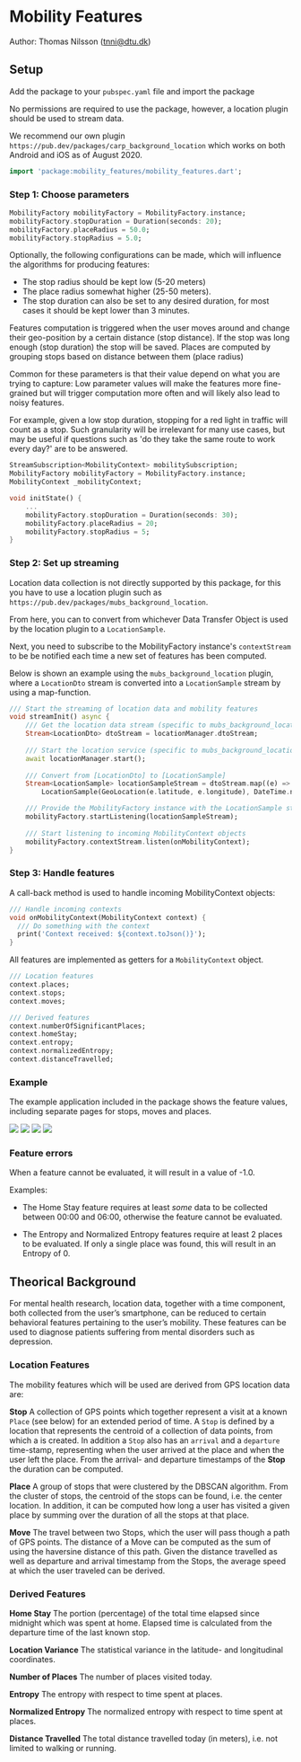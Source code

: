 # Mobility Features

Author: Thomas Nilsson (tnni@dtu.dk)

## Setup

Add the package to your `pubspec.yaml` file and import the package

No permissions are required to use the package, however, a location plugin should be used to stream data. 

We recommend our own plugin `https://pub.dev/packages/carp_background_location` which works on both Android and iOS as of August 2020.

```dart
import 'package:mobility_features/mobility_features.dart';
```

### Step 1: Choose parameters
```dart
MobilityFactory mobilityFactory = MobilityFactory.instance;
mobilityFactory.stopDuration = Duration(seconds: 20);
mobilityFactory.placeRadius = 50.0;
mobilityFactory.stopRadius = 5.0;
```

Optionally, the following configurations can be made, which will influence the algorithms for producing features:

* The stop radius should be kept low (5-20 meters)
* The place radius somewhat higher (25-50 meters).
* The stop duration can also be set to any desired duration, for most cases it should be kept lower than 3 minutes.

Features computation is triggered when the user moves around and change their geo-position by a certain distance (stop distance). 
If the stop was long enough (stop duration) the stop will be saved. Places are computed by grouping stops based on distance between them (place radius)

Common for these parameters is that their value depend on what you are trying to capture: 
Low parameter values will make the features more fine-grained but will trigger computation more often and will likely also lead to noisy features.

For example, given a low stop duration, stopping for a red light in traffic will count as a stop. 
Such granularity will be irrelevant for many use cases, but may be useful if questions such as 'do they take the same route to work every day?' are to be answered. 

```dart
StreamSubscription<MobilityContext> mobilitySubscription;
MobilityFactory mobilityFactory = MobilityFactory.instance;
MobilityContext _mobilityContext;

void initState() {
    ...
    mobilityFactory.stopDuration = Duration(seconds: 30);
    mobilityFactory.placeRadius = 20;
    mobilityFactory.stopRadius = 5;
}
```

### Step 2: Set up streaming
Location data collection is not directly supported by this package, for this you have to use a location plugin such as `https://pub.dev/packages/mubs_background_location`. 

From here, you can to convert from whichever Data Transfer Object is used 
by the location plugin to a `LocationSample`. 

Next, you need to subscribe to the MobilityFactory instance's `contextStream` to be be notified each time a new set of features has been computed. 

Below is shown an example using the `mubs_background_location` plugin, where a `LocationDto` stream is converted into a `LocationSample` stream by using a map-function.

```dart
/// Start the streaming of location data and mobility features
void streamInit() async {
    /// Get the location data stream (specific to mubs_background_location)
    Stream<LocationDto> dtoStream = locationManager.dtoStream;
    
    /// Start the location service (specific to mubs_background_location)
    await locationManager.start();
    
    /// Convert from [LocationDto] to [LocationSample]
    Stream<LocationSample> locationSampleStream = dtoStream.map((e) =>
        LocationSample(GeoLocation(e.latitude, e.longitude), DateTime.now()));

    /// Provide the MobilityFactory instance with the LocationSample stream
    mobilityFactory.startListening(locationSampleStream);
    
    /// Start listening to incoming MobilityContext objects
    mobilityFactory.contextStream.listen(onMobilityContext);
}
```

### Step 3: Handle features
A call-back method is used to handle incoming MobilityContext objects:

```dart
/// Handle incoming contexts
void onMobilityContext(MobilityContext context) {
  /// Do something with the context
  print('Context received: ${context.toJson()}');
}
```

All features are implemented as getters for a `MobilityContext` object.
```dart
/// Location features
context.places;
context.stops;
context.moves;

/// Derived features
context.numberOfSignificantPlaces;
context.homeStay;
context.entropy;
context.normalizedEntropy;
context.distanceTravelled;
```

### Example
The example application included in the package shows the feature values, including separate pages for stops, moves and places.

![](https://raw.githubusercontent.com/cph-cachet/flutter-plugins/master/packages/mobility_features/images/features.jpeg)
![](https://raw.githubusercontent.com/cph-cachet/flutter-plugins/master/packages/mobility_features/images/stops.jpeg)
![](https://raw.githubusercontent.com/cph-cachet/flutter-plugins/master/packages/mobility_features/images/places.jpeg)
![](https://raw.githubusercontent.com/cph-cachet/flutter-plugins/master/packages/mobility_features/images/moves.jpeg)


### Feature errors
When a feature cannot be evaluated, it will result in a value of -1.0.

Examples:
* The Home Stay feature requires at least *some* data to be collected between 00:00 and 06:00, otherwise the feature cannot be evaluated. 

* The Entropy and Normalized Entropy features require at least 2 places 
to be evaluated. If only a single place was found, 
this will result in an Entropy of 0.

## Theorical Background
For mental health research, location data, together with a time component, 
both collected from the user’s smartphone, can be reduced to certain behavioral 
features pertaining to the user’s mobility. 
These features can be used to diagnose patients suffering from mental disorders such as depression. 

### Location Features
The mobility features which will be used are derived from GPS location data are:

**Stop**
A collection of GPS points which together represent a visit at a known `Place` (see below) for an extended period of time. A `Stop` is defined by a location that represents the centroid of a collection of data points, from which a  is created. In addition a `Stop` also has an `arrival` and a `departure` time-stamp, representing when the user arrived at the place and when the user left the place. From the arrival- and departure timestamps of the **Stop** the duration can be computed.

**Place**
A group of stops that were clustered by the DBSCAN algorithm. From the cluster of stops, the centroid of the stops can be found, i.e. the center location. In addition, it can be computed how long a user has visited a given place by summing over the duration of all the stops at that place.

**Move**
The travel between two Stops, which the user will pass though a path of GPS points. The distance of a Move can be computed as the sum of using the haversine distance of this path. Given the distance travelled as well as departure and arrival timestamp from the Stops, the average speed at which the user traveled can be derived. 

### Derived Features
**Home Stay**
The portion (percentage) of the total time elapsed since midnight which was spent at home. Elapsed time is calculated from the departure time of the last known stop.

**Location Variance**
The statistical variance in the latitude- and longitudinal coordinates.

**Number of Places**
The number of places visited today.

**Entropy**
The entropy with respect to time spent at places.

**Normalized Entropy**
The normalized entropy with respect to time spent at places.

**Distance Travelled**
The total distance travelled today (in meters), i.e. not limited to walking or running.
